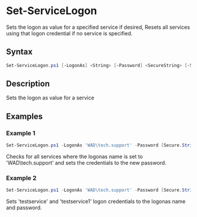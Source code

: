 # Set-ServiceLogon

  Sets the logon as value for a specified service if desired, 
  Resets all services using that logon credential if no service is specified.

## Syntax
```PowerShell
Set-ServiceLogon.ps1 [-LogonAs] <String> [-Password] <SecureString> [-ServiceNames] <StringArray> [<CommonParameters>]
```
## Description

Sets the logon as value for a service

## Examples


###  Example 1 
```PowerShell
Set-ServiceLogon.ps1 -LogonAs 'WAD\tech.support' -Password [Secure.String]
```

Checks for all services where the logonas name is set to 'WAD\tech.support' and sets the credentials to the new password.

###  Example 2 
```PowerShell
Set-ServiceLogon.ps1 -LogonAs 'WAD\tech.support' -Password [Secure.String] -ServiceNames 'testservice','testservice1'
```

Sets 'testservice' and 'testservice1' logon credentials to the logonas name and password.